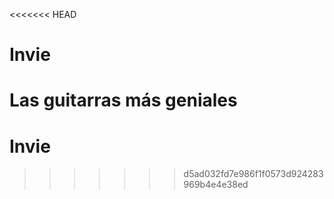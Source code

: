 <<<<<<< HEAD
# Invie
Las guitarras más geniales
=======
# Invie
>>>>>>> d5ad032fd7e986f1f0573d924283969b4e4e38ed
